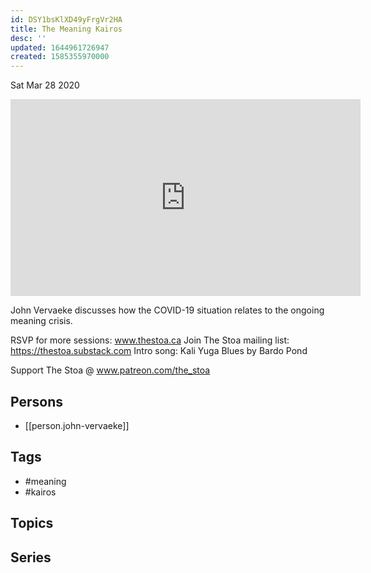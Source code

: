 ```yaml
---
id: DSY1bsKlXD49yFrgVr2HA
title: The Meaning Kairos
desc: ''
updated: 1644961726947
created: 1585355970000
---
```





Sat Mar 28 2020

<iframe width="560" height="315" src="https://www.youtube.com/embed/77x8OJIjmiY" title="The Meaning Kairos w/ John Vervaeke" frameborder="0" allow="accelerometer; autoplay; clipboard-write; encrypted-media; gyroscope; picture-in-picture" allowfullscreen ></iframe>

John Vervaeke discusses how the COVID-19 situation relates to the ongoing meaning crisis. 

RSVP for more sessions: www.thestoa.ca
Join The Stoa mailing list: https://thestoa.substack.com
Intro song: Kali Yuga Blues by Bardo Pond

Support The Stoa @ www.patreon.com/the_stoa

## Persons

- [[person.john-vervaeke]]

## Tags

- #meaning
- #kairos

## Topics



## Series



